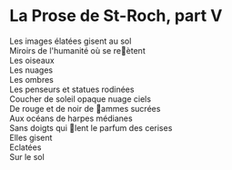 # La Prose de St-Roch, part V  
  
Les images élatées gisent au sol  
Miroirs de l'humanité où se reètent  
Les oiseaux  
Les nuages  
Les ombres  
Les penseurs et statues rodinées  
Coucher de soleil opaque nuage ciels  
De rouge et de noir de ammes sucrées  
Aux océans de harpes médianes  
Sans doigts qui lent le parfum des cerises  
Elles gisent  
Eclatées  
Sur le sol